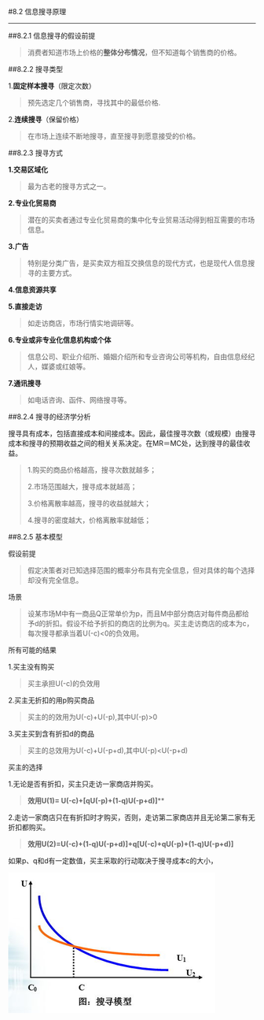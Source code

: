 #8.2 信息搜寻原理

***

##8.2.1 信息搜寻的假设前提

>消费者知道市场上价格的**整体分布情况**，但不知道每个销售商的价格。

##8.2.2 搜寻类型

1.**固定样本搜寻**（限定次数）

>预先选定几个销售商，寻找其中的最低价格.

2.**连续搜寻**（保留价格）

>在市场上连续不断地搜寻，直至搜寻到愿意接受的价格。

##8.2.3 搜寻方式

**1.交易区域化**

>最为古老的搜寻方式之一。 

**2.专业化贸易商**

>潜在的买卖者通过专业化贸易商的集中化专业贸易活动得到相互需要的市场信息。

**3.广告**

>特别是分类广告，是买卖双方相互交换信息的现代方式，也是现代人信息搜寻的主要方式。

**4.信息资源共享**

**5.直接走访**

>如走访商店，市场行情实地调研等。 

**6.专业或非专业化信息机构或个体**

>信息公司、职业介绍所、婚姻介绍所和专业咨询公司等机构，自由信息经纪人，媒婆或红娘等。

**7.通讯搜寻**

>如电话咨询、函件、网络搜寻等。

##8.2.4 搜寻的经济学分析

搜寻具有成本，包括直接成本和间接成本。因此，最佳搜寻次数（或规模）由搜寻成本和搜寻的预期收益之间的相关关系决定。在MR＝MC处，达到搜寻的最佳收益。 

>1.购买的商品价格越高，搜寻次数就越多；
>
>2.市场范围越大，搜寻成本就越高；
>
>3.价格离散率越高，搜寻的收益就越大；
>
>4.搜寻的密度越大，价格离散率就越低；

##8.2.5 基本模型

假设前提

>假定决策者对已知选择范围的概率分布具有完全信息，但对具体的每个选择却没有完全信息。

场景

>设某市场M中有一商品Q正常单价为p，而且M中部分商店对每件商品都给予d的折扣。假设不给予折扣的商店的比例为q。买主走访商店的成本为c，每次搜寻都承当着U(-c)<0的负效用。

所有可能的结果

1.买主没有购买

>买主承担U(-c)的负效用

2.买主无折扣的用p购买商品

>买主的的效用为U(-c)+U(-p),其中U(-p)>0

3.买主买到含有折扣d的商品

>买主的总效用为U(-c)+U(-p+d),其中U(-p)<U(-p+d)

买主的选择

1.无论是否有折扣，买主只走访一家商店并购买。

>**效用U(1)= U(-c)+[qU(-p)+(1-q)U(-p+d)]****

2.走访一家商店只在有折扣时才购买，否则，走访第二家商店并且无论第二家有无折扣都购买。

>**效用U(2)=U(-c)+(1-q)U(-p+d)]+q[U(-c)+qU(-p)+(1-q)U(-p+d)]**

如果p、q和d有一定数值，买主采取的行动取决于搜寻成本c的大小，

![](curveOfcost.jpg)